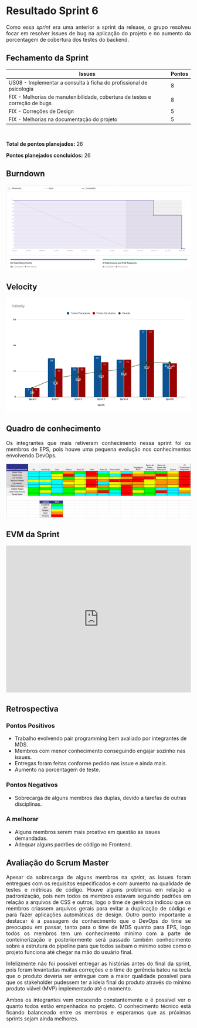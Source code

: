 # Resultado Sprint 6

<p style="text-align: justify;">
    Como essa <i>sprint</i> era uma anterior a sprint da release, o grupo resolveu focar em resolver issues de bug na aplicação do projeto e no aumento da porcentagem de cobertura dos testes do backend.
</p>

## Fechamento da Sprint

| Issues | Pontos |
| ------ | ------ |
| US08 - Implementar a consulta à ficha do profissional de psicologia | 8 |
| FIX - Melhorias de manutenibilidade, cobertura de testes e correção de bugs | 8 |
| FIX - Correções de Design | 5 |
| FIX - Melhorias na documentação do projeto | 5 |

</br>

**Total de pontos planejados:** 26
</br>

**Pontos planejados concluídos:** 26
</br>

## Burndown

[![Burnout Sprint 6](./img/burndown_sprint_06.png)](./img/burndown_sprint_06.png)

## Velocity

[![Velocity Sprint 6](./img/velocity_sprint_06.png)](./img/velocity_sprint_06.png)

## Quadro de conhecimento

<p style="text-align: justify;">
   Os integrantes que mais retiveram conhecimento nessa sprint foi os membros de EPS, pois houve uma pequena evolução nos conhecimentos envolvendo DevOps.
</p>

[![Quadro Sprint 6](./img/quadro_conhecimento_sprint_06.png)](./img/quadro_conhecimento_sprint_06.png)

## EVM da Sprint

<iframe style="width: 100%; height: 400px;"  seamless frameborder="0" scrolling="no" src="https://docs.google.com/spreadsheets/d/e/2PACX-1vTKacsqu4_Id3fiivyQCnw7btXFrMPZ5HP8UL2cBn4Y-f7acPC6JadEeH8GHFUDzA/pubchart?oid=939440724&amp;format=interactive"></iframe>

## Retrospectiva

### Pontos Positivos

- Trabalho evolvendo pair programming bem avaliado por integrantes de MDS.
- Membros com menor conhecimento conseguindo engajar sozinho nas issues.
- Entregas foram feitas conforme pedido nas issue e ainda mais.
- Aumento na porcentagem de teste.

### Pontos Negativos

- Sobrecarga de alguns membros das duplas, devido a tarefas de outras disciplinas.

### A melhorar

- Alguns membros serem mais proativo em questão as issues demandadas.
- Adequar alguns padrões de código no Frontend.

## Avaliação do Scrum Master

<p style="text-align: justify;">
    Apesar da sobrecarga de alguns membros na <i>sprint</i>, as issues foram entregues com os requisitos especificados e com aumento na qualidade de testes e métricas de código. Houve alguns problemas em relação a padronização, pois nem todos os membros estavam seguindo padrões em relação a arquivos de CSS e outros, logo o time de gerência indicou que os membros criassem arquivos gerais para evitar a duplicação de código e para fazer aplicações automáticas de design. Outro ponto importante a destacar é a passagem de conhecimento que o DevOps do time se preocupou em passar, tanto para o time de MDS quanto para EPS, logo todos os membros tem um conhecimento minimo com a parte de conteinerização e posteriormente será passado também conhecimento sobre a estrutura do pipeline para que todos saibam o mínimo sobre como o projeto funciona até chegar na mão do usuário final.
</p>

<p style="text-align: justify;"> 
    Infelizmente não foi possível entregar as histórias antes do final da sprint, pois foram levantadas muitas correções e o time de gerência bateu na tecla que o produto deveria ser entregue com a maior qualidade possível para que os stakeholder pudessem 
    ter a ideia final do produto através do mínimo produto viável (MVP) implementado até o momento.
</p>

<p style="text-align: justify;"> 
    Ambos os integrantes vem crescendo constantemente e é possível ver o quanto todos estão empenhados no projeto. O conhecimento técnico está ficando balanceado entre os membros e esperamos que as próximas sprints sejam ainda melhores. 
</p>


